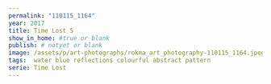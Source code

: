 ```yaml
---
permalink: "110115_1164"
year: 2017
title: Time Lost 5
show_in_home: #true or blank
publish: # notyet or blank
image: /assets/p/art-photographs/rokma_art_photography-110115_1164.jpeg
tags:  water blue reflections colourful abstract pattern
serie: Time Lost
---
```

